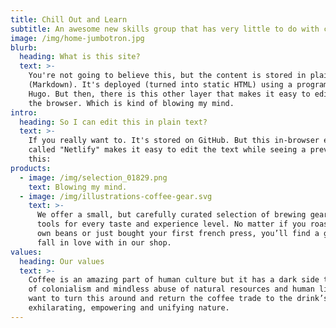 ```yaml
---
title: Chill Out and Learn
subtitle: An awesome new skills group that has very little to do with coffee
image: /img/home-jumbotron.jpg
blurb:
  heading: What is this site?
  text: >-
    You're not going to believe this, but the content is stored in plain text
    (Markdown). It's deployed (turned into static HTML) using a program called
    Hugo. But then, there is this other layer that makes it easy to edit this in
    the browser. Which is kind of blowing my mind.
intro:
  heading: So I can edit this in plain text?
  text: >-
    If you really want to. It's stored on GitHub. But this in-browser editor
    called "Netlify" makes it easy to edit the text while seeing a preview. Like
    this:
products:
  - image: /img/selection_01829.png
    text: Blowing my mind.
  - image: /img/illustrations-coffee-gear.svg
    text: >-
      We offer a small, but carefully curated selection of brewing gear and
      tools for every taste and experience level. No matter if you roast your
      own beans or just bought your first french press, you’ll find a gadget to
      fall in love with in our shop.
values:
  heading: Our values
  text: >-
    Coffee is an amazing part of human culture but it has a dark side too – one
    of colonialism and mindless abuse of natural resources and human lives. We
    want to turn this around and return the coffee trade to the drink’s
    exhilarating, empowering and unifying nature.
---
```


